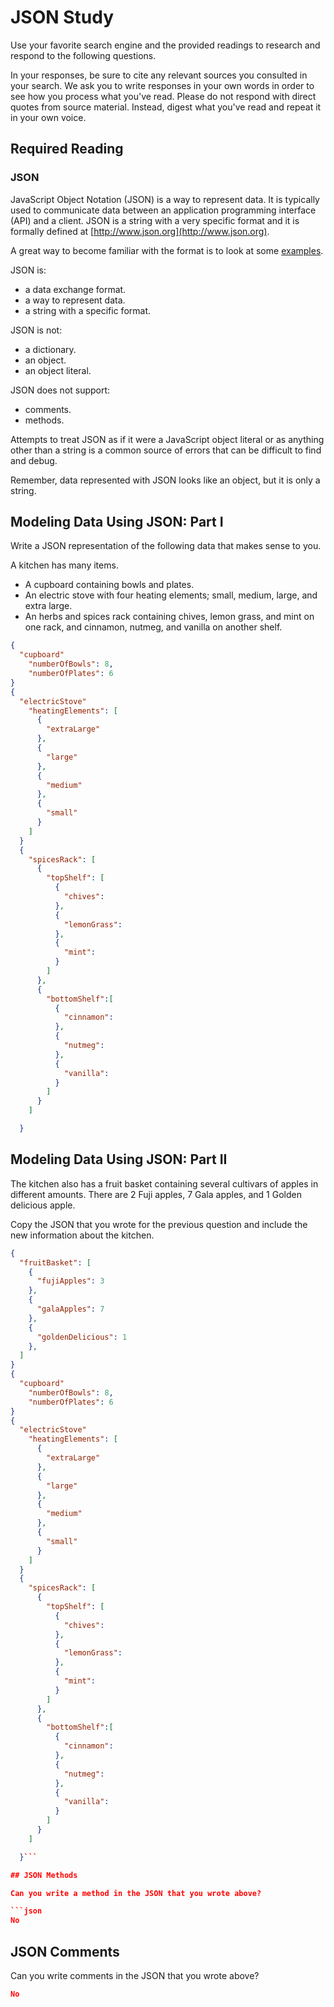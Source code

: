 # JSON Study

Use your favorite search engine and the provided readings to research and
respond to the following questions.

In your responses, be sure to cite any relevant sources you consulted in your
search. We ask you to write responses in your own words in order to see how you
process what you've read. Please do not respond with direct quotes from source
material. Instead, digest what you've read and repeat it in your own voice.

## Required Reading

### JSON

JavaScript Object Notation (JSON) is a way to represent data. It is typically used to communicate data
between an application programming interface (API) and a client. JSON is a string with a very specific format and it is formally defined at [http://www.json.org](http://www.json.org).

A great way to become familiar with the format is to look at some [examples](http://www.json.org/example.html).

JSON is:
-   a data exchange format.
-   a way to represent data.
-   a string with a specific format.

JSON is not:
-   a dictionary.
-   an object.
-   an object literal.

JSON does not support:
-   comments.
-   methods.

Attempts to treat JSON as if it were a JavaScript object literal or as anything
other than a string is a common source of errors that can be difficult to find
and debug.

Remember, data represented with JSON looks like an object, but it is only a
string.

## Modeling Data Using JSON: Part I

Write a JSON representation of the following data that makes sense to you.

A kitchen has many items.
-   A cupboard containing bowls and plates.
-   An electric stove with four heating elements; small, medium, large, and
    extra large.
-   An herbs and spices rack containing chives, lemon grass, and mint on one
    rack, and cinnamon, nutmeg, and vanilla on another shelf.

```json
{
  "cupboard"
    "numberOfBowls": 8,
    "numberOfPlates": 6
}
{
  "electricStove"
    "heatingElements": [
      {
        "extraLarge"
      },
      {
        "large"
      },
      {
        "medium"
      },
      {
        "small"
      }
    ]
  }
  {
    "spicesRack": [
      {
        "topShelf": [
          {
            "chives":
          },
          {
            "lemonGrass":
          },
          {
            "mint":
          }
        ]
      },
      {
        "bottomShelf":[
          {
            "cinnamon":
          },
          {
            "nutmeg":
          },
          {
            "vanilla":
          }
        ]
      }
    ]

  }


```

## Modeling Data Using JSON: Part II

The kitchen also has a fruit basket containing several cultivars of apples in
different amounts. There are 2 Fuji apples, 7 Gala apples, and 1 Golden
delicious apple.

Copy the JSON that you wrote for the previous question and include the new information about the kitchen.

```json
{
  "fruitBasket": [
    {
      "fujiApples": 3
    },
    {
      "galaApples": 7
    },
    {
      "goldenDelicious": 1
    },
  ]
}
{
  "cupboard"
    "numberOfBowls": 8,
    "numberOfPlates": 6
}
{
  "electricStove"
    "heatingElements": [
      {
        "extraLarge"
      },
      {
        "large"
      },
      {
        "medium"
      },
      {
        "small"
      }
    ]
  }
  {
    "spicesRack": [
      {
        "topShelf": [
          {
            "chives":
          },
          {
            "lemonGrass":
          },
          {
            "mint":
          }
        ]
      },
      {
        "bottomShelf":[
          {
            "cinnamon":
          },
          {
            "nutmeg":
          },
          {
            "vanilla":
          }
        ]
      }
    ]

  }```

## JSON Methods

Can you write a method in the JSON that you wrote above?

```json
No
```

## JSON Comments

Can you write comments in the JSON that you wrote above?

```json
No
```
